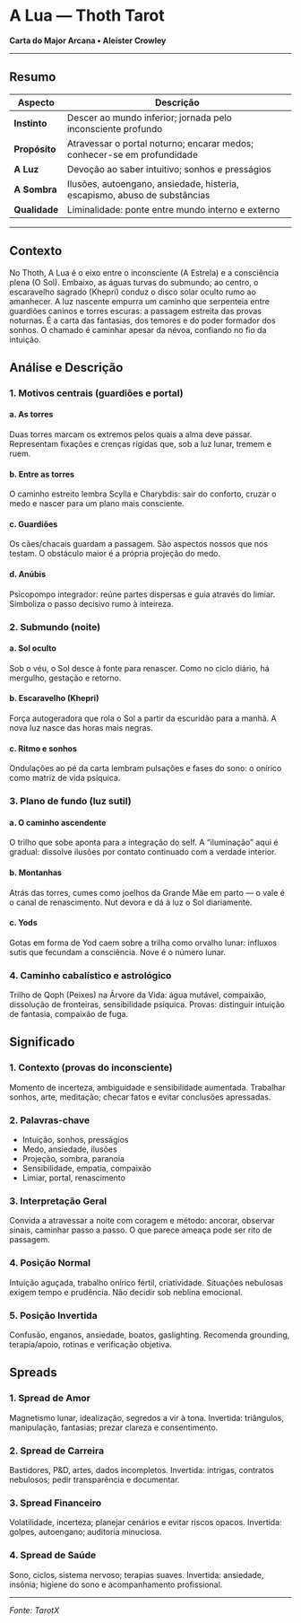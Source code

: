 # A Lua — Thoth Tarot

**Carta do Major Arcana • Aleister Crowley**

---

## Resumo

| Aspecto | Descrição |
|---------|-----------|
| **Instinto** | Descer ao mundo inferior; jornada pelo inconsciente profundo |
| **Propósito** | Atravessar o portal noturno; encarar medos; conhecer-se em profundidade |
| **A Luz** | Devoção ao saber intuitivo; sonhos e presságios |
| **A Sombra** | Ilusões, autoengano, ansiedade, histeria, escapismo, abuso de substâncias |
| **Qualidade** | Liminalidade: ponte entre mundo interno e externo |

---

## Contexto

No Thoth, A Lua é o eixo entre o inconsciente (A Estrela) e a consciência plena (O Sol). Embaixo, as águas turvas do submundo; ao centro, o escaravelho sagrado (Khepri) conduz o disco solar oculto rumo ao amanhecer. A luz nascente empurra um caminho que serpenteia entre guardiões caninos e torres escuras: a passagem estreita das provas noturnas. É a carta das fantasias, dos temores e do poder formador dos sonhos. O chamado é caminhar apesar da névoa, confiando no fio da intuição.

## Análise e Descrição

### 1. Motivos centrais (guardiões e portal)

#### a. As torres

Duas torres marcam os extremos pelos quais a alma deve passar. Representam fixações e crenças rígidas que, sob a luz lunar, tremem e ruem.

#### b. Entre as torres

O caminho estreito lembra Scylla e Charybdis: sair do conforto, cruzar o medo e nascer para um plano mais consciente.

#### c. Guardiões

Os cães/chacais guardam a passagem. São aspectos nossos que nos testam. O obstáculo maior é a própria projeção do medo.

#### d. Anúbis

Psicopompo integrador: reúne partes dispersas e guia através do limiar. Simboliza o passo decisivo rumo à inteireza.

### 2. Submundo (noite)

#### a. Sol oculto

Sob o véu, o Sol desce à fonte para renascer. Como no ciclo diário, há mergulho, gestação e retorno.

#### b. Escaravelho (Khepri)

Força autogeradora que rola o Sol a partir da escuridão para a manhã. A nova luz nasce das horas mais negras.

#### c. Ritmo e sonhos

Ondulações ao pé da carta lembram pulsações e fases do sono: o onírico como matriz de vida psíquica.

### 3. Plano de fundo (luz sutil)

#### a. O caminho ascendente

O trilho que sobe aponta para a integração do self. A “iluminação” aqui é gradual: dissolve ilusões por contato continuado com a verdade interior.

#### b. Montanhas

Atrás das torres, cumes como joelhos da Grande Mãe em parto — o vale é o canal de renascimento. Nut devora e dá à luz o Sol diariamente.

#### c. Yods

Gotas em forma de Yod caem sobre a trilha como orvalho lunar: influxos sutis que fecundam a consciência. Nove é o número lunar.

### 4. Caminho cabalístico e astrológico

Trilho de Qoph (Peixes) na Árvore da Vida: água mutável, compaixão, dissolução de fronteiras, sensibilidade psíquica. Provas: distinguir intuição de fantasia, compaixão de fuga.

## Significado

### 1. Contexto (provas do inconsciente)

Momento de incerteza, ambiguidade e sensibilidade aumentada. Trabalhar sonhos, arte, meditação; checar fatos e evitar conclusões apressadas.

### 2. Palavras‑chave

- Intuição, sonhos, presságios
- Medo, ansiedade, ilusões
- Projeção, sombra, paranoia
- Sensibilidade, empatia, compaixão
- Limiar, portal, renascimento

### 3. Interpretação Geral

Convida a atravessar a noite com coragem e método: ancorar, observar sinais, caminhar passo a passo. O que parece ameaça pode ser rito de passagem.

### 4. Posição Normal

Intuição aguçada, trabalho onírico fértil, criatividade. Situações nebulosas exigem tempo e prudência. Não decidir sob neblina emocional.

### 5. Posição Invertida

Confusão, enganos, ansiedade, boatos, gaslighting. Recomenda grounding, terapia/apoio, rotinas e verificação objetiva.

## Spreads

### 1. Spread de Amor

Magnetismo lunar, idealização, segredos a vir à tona. Invertida: triângulos, manipulação, fantasias; prezar clareza e consentimento.

### 2. Spread de Carreira

Bastidores, P&D, artes, dados incompletos. Invertida: intrigas, contratos nebulosos; pedir transparência e documentar.

### 3. Spread Financeiro

Volatilidade, incerteza; planejar cenários e evitar riscos opacos. Invertida: golpes, autoengano; auditoria minuciosa.

### 4. Spread de Saúde

Sono, ciclos, sistema nervoso; terapias suaves. Invertida: ansiedade, insônia; higiene do sono e acompanhamento profissional.

---

*Fonte: TarotX*
